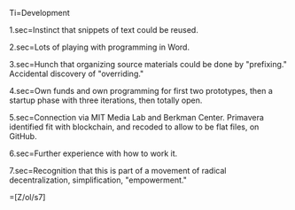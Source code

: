Ti=Development

1.sec=Instinct that snippets of text could be reused. 

2.sec=Lots of playing with programming in Word. 

3.sec=Hunch that organizing source materials could be done by "prefixing."  Accidental discovery of "overriding."

4.sec=Own funds and own programming for first two prototypes, then a startup phase with three iterations, then totally open.

5.sec=Connection via MIT Media Lab and Berkman Center.  Primavera identified fit with blockchain, and recoded to allow to be flat files, on GitHub.

6.sec=Further experience with how to work it.

7.sec=Recognition that this is part of a movement of radical decentralization, simplification, "empowerment."

=[Z/ol/s7]
